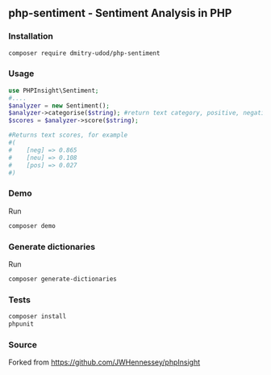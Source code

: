 php-sentiment - Sentiment Analysis in PHP
---------

### Installation
```bash
composer require dmitry-udod/php-sentiment
```

### Usage
```php
use PHPInsight\Sentiment;
#....
$analyzer = new Sentiment();
$analyzer->categorise($string); #return text category, positive, negative or neutral
$scores = $analyzer->score($string);

#Returns text scores, for example
#(
#    [neg] => 0.865
#    [neu] => 0.108
#    [pos] => 0.027
#)
```

### Demo
Run
```bash
composer demo
```

### Generate dictionaries
Run
```bash
composer generate-dictionaries
```

### Tests
```bash
composer install
phpunit
```

### Source
Forked from https://github.com/JWHennessey/phpInsight 